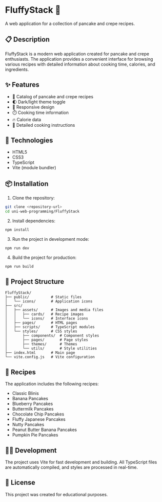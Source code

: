 # FluffyStack 🥞

A web application for a collection of pancake and crepe recipes.

## 📋 Description

FluffyStack is a modern web application created for pancake and crepe enthusiasts. The application provides a convenient interface for browsing various recipes with detailed information about cooking time, calories, and ingredients.

## ✨ Features

- 📖 Catalog of pancake and crepe recipes
- 🌓 Dark/light theme toggle
- 📱 Responsive design
- ⏱️ Cooking time information
- 🔥 Calorie data
- 📝 Detailed cooking instructions

## 🚀 Technologies

- HTML5
- CSS3
- TypeScript
- Vite (module bundler)

## 📦 Installation

1. Clone the repository:
```bash
git clone <repository-url>
cd uni-web-programming/FluffyStack
```

2. Install dependencies:
```bash
npm install
```

3. Run the project in development mode:
```bash
npm run dev
```

4. Build the project for production:
```bash
npm run build
```

## 📁 Project Structure

```
FluffyStack/
├── public/          # Static files
│   └── icons/       # Application icons
├── src/
│   ├── assets/      # Images and media files
│   │   ├── cards/   # Recipe images
│   │   └── icons/   # Interface icons
│   ├── pages/       # HTML pages
│   ├── scripts/     # TypeScript modules
│   └── styles/      # CSS styles
│       ├── components/  # Component styles
│       ├── pages/       # Page styles
│       ├── themes/      # Themes
│       └── utils/       # Style utilities
├── index.html       # Main page
└── vite.config.js   # Vite configuration
```

## 🎨 Recipes

The application includes the following recipes:

- Classic Blinis
- Banana Pancakes
- Blueberry Pancakes
- Buttermilk Pancakes
- Chocolate Chip Pancakes
- Fluffy Japanese Pancakes
- Nutty Pancakes
- Peanut Butter Banana Pancakes
- Pumpkin Pie Pancakes

## 👨‍💻 Development

The project uses Vite for fast development and building. All TypeScript files are automatically compiled, and styles are processed in real-time.

## 📄 License

This project was created for educational purposes.